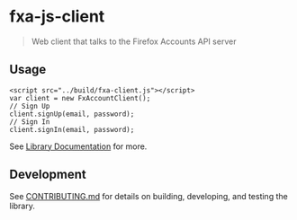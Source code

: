 # fxa-js-client

> Web client that talks to the Firefox Accounts API server

## Usage

```
<script src="../build/fxa-client.js"></script>
var client = new FxAccountClient();
// Sign Up
client.signUp(email, password);
// Sign In
client.signIn(email, password);
```

See [Library Documentation](http://mozilla.github.io/fxa-js-client/classes/FxAccountClient.html) for more.

## Development

See [CONTRIBUTING.md](CONTRIBUTING.md) for details on building, developing, and testing the library.

